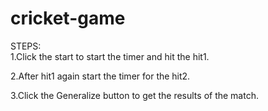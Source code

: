 # cricket-game
STEPS:\
1.Click the start to start the timer and hit the hit1.

2.After hit1 again start the timer for the hit2.

3.Click the Generalize button to get the results of the match.
